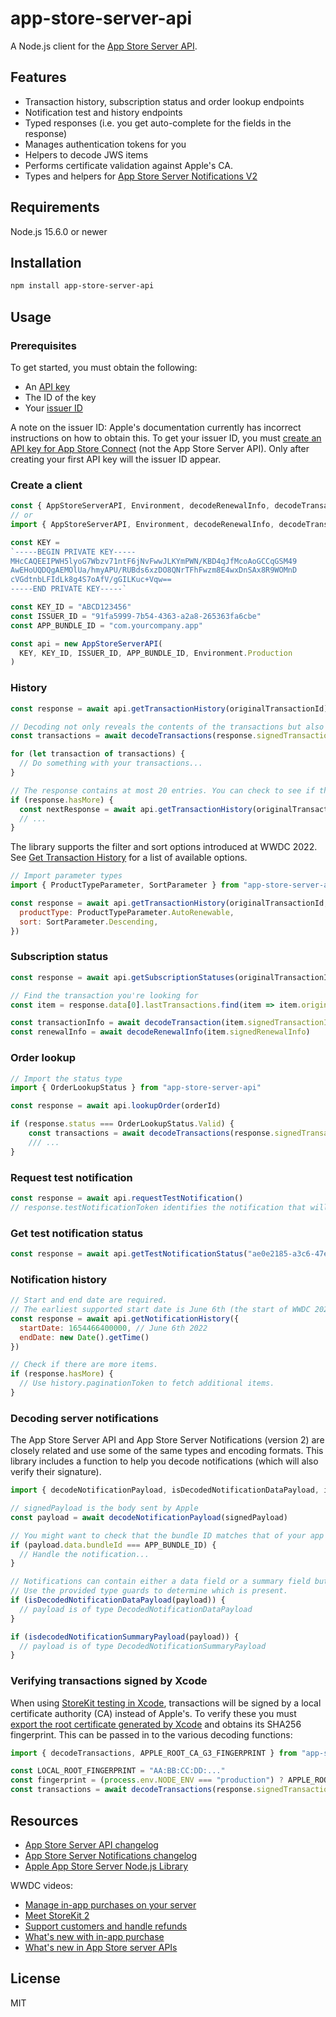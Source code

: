 # app-store-server-api
A Node.js client for the [App Store Server API](https://developer.apple.com/documentation/appstoreserverapi).

## Features
- Transaction history, subscription status and order lookup endpoints
- Notification test and history endpoints
- Typed responses (i.e. you get auto-complete for the fields in the response)
- Manages authentication tokens for you
- Helpers to decode JWS items
- Performs certificate validation against Apple's CA.
- Types and helpers for [App Store Server Notifications V2](https://developer.apple.com/documentation/appstoreservernotifications)

## Requirements
Node.js 15.6.0 or newer

## Installation
```bash
npm install app-store-server-api
```

## Usage
### Prerequisites
To get started, you must obtain the following:
- An [API key](https://developer.apple.com/documentation/appstoreserverapi/creating_api_keys_to_use_with_the_app_store_server_api)
- The ID of the key
- Your [issuer ID](https://developer.apple.com/documentation/appstoreserverapi/generating_tokens_for_api_requests)

A note on the issuer ID:
Apple's documentation currently has incorrect instructions on how to obtain this.
To get your issuer ID, you must [create an API key for App Store Connect](https://developer.apple.com/documentation/appstoreconnectapi/creating_api_keys_for_app_store_connect_api) (not the App Store Server API). Only after creating your first API key will the issuer ID appear.

### Create a client
```javascript
const { AppStoreServerAPI, Environment, decodeRenewalInfo, decodeTransaction, decodeTransactions } = require("app-store-server-api")
// or
import { AppStoreServerAPI, Environment, decodeRenewalInfo, decodeTransaction, decodeTransactions } from "app-store-server-api"

const KEY = 
`-----BEGIN PRIVATE KEY-----
MHcCAQEEIPWH5lyoG7Wbzv71ntF6jNvFwwJLKYmPWN/KBD4qJfMcoAoGCCqGSM49
AwEHoUQDQgAEMOlUa/hmyAPU/RUBds6xzDO8QNrTFhFwzm8E4wxDnSAx8R9WOMnD
cVGdtnbLFIdLk8g4S7oAfV/gGILKuc+Vqw==
-----END PRIVATE KEY-----`

const KEY_ID = "ABCD123456"
const ISSUER_ID = "91fa5999-7b54-4363-a2a8-265363fa6cbe"
const APP_BUNDLE_ID = "com.yourcompany.app"

const api = new AppStoreServerAPI(
  KEY, KEY_ID, ISSUER_ID, APP_BUNDLE_ID, Environment.Production
)
```

### History
```javascript
const response = await api.getTransactionHistory(originalTransactionId)

// Decoding not only reveals the contents of the transactions but also verifies that they were signed by Apple.
const transactions = await decodeTransactions(response.signedTransactions)

for (let transaction of transactions) {
  // Do something with your transactions...
}

// The response contains at most 20 entries. You can check to see if there are more.
if (response.hasMore) {
  const nextResponse = await api.getTransactionHistory(originalTransactionId, { revision: response.revision })
  // ...
}
```

The library supports the filter and sort options introduced at WWDC 2022.
See [Get Transaction History](https://developer.apple.com/documentation/appstoreserverapi/get_transaction_history) for a list of available options.
```javascript
// Import parameter types
import { ProductTypeParameter, SortParameter } from "app-store-server-api"

const response = await api.getTransactionHistory(originalTransactionId, {
  productType: ProductTypeParameter.AutoRenewable,
  sort: SortParameter.Descending,
})
```


### Subscription status
```javascript
const response = await api.getSubscriptionStatuses(originalTransactionId)

// Find the transaction you're looking for
const item = response.data[0].lastTransactions.find(item => item.originalTransactionId === originalTransactionId)

const transactionInfo = await decodeTransaction(item.signedTransactionInfo)
const renewalInfo = await decodeRenewalInfo(item.signedRenewalInfo)
```

### Order lookup
```javascript
// Import the status type
import { OrderLookupStatus } from "app-store-server-api"

const response = await api.lookupOrder(orderId)

if (response.status === OrderLookupStatus.Valid) {
    const transactions = await decodeTransactions(response.signedTransactions)
    /// ...
}
```

### Request test notification
```javascript
const response = await api.requestTestNotification()
// response.testNotificationToken identifies the notification that will be sent.
```

### Get test notification status
```javascript
const response = await api.getTestNotificationStatus("ae0e2185-a3c6-47e4-b41a-6ef4bc86314e_1656062546521")
```

### Notification history
```javascript
// Start and end date are required. 
// The earliest supported start date is June 6th (the start of WWDC 2022).
const response = await api.getNotificationHistory({
  startDate: 1654466400000, // June 6th 2022
  endDate: new Date().getTime()
})

// Check if there are more items.
if (response.hasMore) {
  // Use history.paginationToken to fetch additional items.
}
```

### Decoding server notifications
The App Store Server API and App Store Server Notifications (version 2) are closely related and use some of the same types and encoding formats. This library includes a function to help you decode notifications (which will also verify their signature).

```javascript
import { decodeNotificationPayload, isDecodedNotificationDataPayload, isDecodedNotificationSummaryPayload } from "app-store-server-api"

// signedPayload is the body sent by Apple
const payload = await decodeNotificationPayload(signedPayload)

// You might want to check that the bundle ID matches that of your app
if (payload.data.bundleId === APP_BUNDLE_ID) {
  // Handle the notification...
}

// Notifications can contain either a data field or a summary field but never both.
// Use the provided type guards to determine which is present.
if (isDecodedNotificationDataPayload(payload)) {
  // payload is of type DecodedNotificationDataPayload
}

if (isdecodedNotificationSummaryPayload(payload)) {
  // payload is of type DecodedNotificationSummaryPayload
}
```

### Verifying transactions signed by Xcode
When using [StoreKit testing in Xcode](https://developer.apple.com/documentation/xcode/setting-up-storekit-testing-in-xcode), transactions will be signed by a local certificate authority (CA) instead of Apple's.
To verify these you must [export the root certificate generated by Xcode](https://developer.apple.com/documentation/xcode/setting-up-storekit-testing-in-xcode#Prepare-to-validate-receipts-in-the-test-environment) and obtains its SHA256 fingerprint.
This can be passed in to the various decoding functions:
```javascript
import { decodeTransactions, APPLE_ROOT_CA_G3_FINGERPRINT } from "app-store-server-api"

const LOCAL_ROOT_FINGERPRINT = "AA:BB:CC:DD:..."
const fingerprint = (process.env.NODE_ENV === "production") ? APPLE_ROOT_CA_G3_FINGERPRINT : LOCAL_ROOT_FINGERPRINT
const transactions = await decodeTransactions(response.signedTransactions, fingerprint)
```

## Resources
- [App Store Server API changelog](https://developer.apple.com/documentation/appstoreserverapi/app_store_server_api_changelog)
- [App Store Server Notifications changelog](https://developer.apple.com/documentation/appstoreservernotifications/app_store_server_notifications_changelog/)
- [Apple App Store Server Node.js Library](https://github.com/apple/app-store-server-library-node)

WWDC videos:
- [Manage in-app purchases on your server](https://developer.apple.com/videos/play/wwdc2021/10174/)
- [Meet StoreKit 2](https://developer.apple.com/videos/play/wwdc2021/10114/)
- [Support customers and handle refunds](https://developer.apple.com/videos/play/wwdc2021/10175/)
- [What's new with in-app purchase](https://developer.apple.com/videos/play/wwdc2022/10007/)
- [What's new in App Store server APIs](https://developer.apple.com/videos/play/wwdc2023/10141/)

## License
MIT
